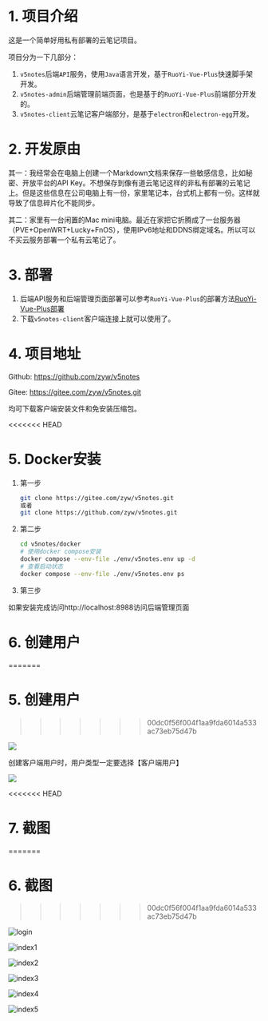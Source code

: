 # 1. 项目介绍

这是一个简单好用私有部署的云笔记项目。

项目分为一下几部分：

1. `v5notes`后端`API`服务，使用`Java`语言开发，基于`RuoYi-Vue-Plus`快速脚手架开发。
2. `v5notes-admin`后端管理前端页面，也是基于的`RuoYi-Vue-Plus`前端部分开发的。
3. `v5notes-client`云笔记客户端部分，是基于`electron`和`electron-egg`开发。

# 2. 开发原由

其一：我经常会在电脑上创建一个Markdown文档来保存一些敏感信息，比如秘密、开放平台的API Key。不想保存到像有道云笔记这样的非私有部署的云笔记上。但是这些信息在公司电脑上有一份，家里笔记本，台式机上都有一份。这样就导致了信息碎片化不能同步。

其二：家里有一台闲置的Mac mini电脑。最近在家把它折腾成了一台服务器（PVE+OpenWRT+Lucky+FnOS），使用IPv6地址和DDNS绑定域名。所以可以不买云服务部署一个私有云笔记了。

# 3. 部署

1. 后端API服务和后端管理页面部署可以参考`RuoYi-Vue-Plus`的部署方法[RuoYi-Vue-Plus部署](https://plus-doc.dromara.org/#/ruoyi-vue-plus/home)
2. 下载`v5notes-client`客户端连接上就可以使用了。

# 4. 项目地址

Github: https://github.com/zyw/v5notes

Gitee: https://gitee.com/zyw/v5notes.git

均可下载客户端安装文件和免安装压缩包。

<<<<<<< HEAD
# 5. Docker安装

1. 第一步

   ```bash
   git clone https://gitee.com/zyw/v5notes.git
   或者
   git clone https://github.com/zyw/v5notes.git
   ```

2. 第二步

   ```bash
   cd v5notes/docker
   # 使用docker compose安装
   docker compose --env-file ./env/v5notes.env up -d
   # 查看启动状态
   docker compose --env-file ./env/v5notes.env ps
   ```

3.  第三步

   如果安装完成访问http://localhost:8988访问后端管理页面

# 6. 创建用户
=======
# 5. 创建用户
>>>>>>> 00dc0f56f004f1aa9fda6014a533ac73eb75d47b

![](./images/admin1.png)

创建客户端用户时，用户类型一定要选择【客户端用户】

![](./images/admin2.png)

<<<<<<< HEAD
# 7. 截图
=======
# 6. 截图
>>>>>>> 00dc0f56f004f1aa9fda6014a533ac73eb75d47b

![login](./images/login.png)

![index1](./images/index1.png)

![index2](./images/index2.png)

![index3](./images/index3.png)

![index4](./images/index4.png)

![index5](./images/index5.png)
